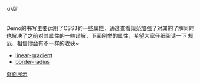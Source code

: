 ###### 小结

Demo的书写主要运用了CSS3的一些属性，通过查看规范加强了对其的了解同时也解决了之前对其属性的一些误解，下面例举的属性，希望大家仔细阅读一下
规范，相信你会有不一样的收获~

* [linear-gradient](https://developer.mozilla.org/en-US/docs/Web/CSS/linear-gradient)
* [border-radius](https://developer.mozilla.org/en-US/docs/Web/CSS/border-radius)

[页面展示](http://xiao-jing.github.io/demo/keyboard/keyboard.html)
